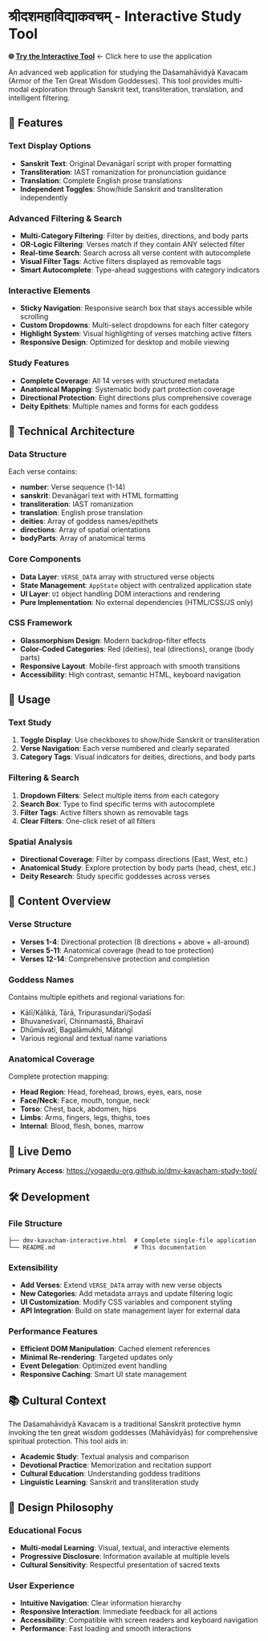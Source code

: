 # श्रीदशमहाविद्याकवचम् - Interactive Study Tool

**🌐 [Try the Interactive Tool](https://yogaedu-org.github.io/dmv-kavacham-study-tool/)** ← Click here to use the application

An advanced web application for studying the Daśamahāvidyā Kavacam (Armor of the Ten Great Wisdom Goddesses). This tool provides multi-modal exploration through Sanskrit text, transliteration, translation, and intelligent filtering.

## 🌟 Features

### Text Display Options
- **Sanskrit Text**: Original Devanāgarī script with proper formatting
- **Transliteration**: IAST romanization for pronunciation guidance
- **Translation**: Complete English prose translations
- **Independent Toggles**: Show/hide Sanskrit and transliteration independently

### Advanced Filtering & Search
- **Multi-Category Filtering**: Filter by deities, directions, and body parts
- **OR-Logic Filtering**: Verses match if they contain ANY selected filter
- **Real-time Search**: Search across all verse content with autocomplete
- **Visual Filter Tags**: Active filters displayed as removable tags
- **Smart Autocomplete**: Type-ahead suggestions with category indicators

### Interactive Elements
- **Sticky Navigation**: Responsive search box that stays accessible while scrolling
- **Custom Dropdowns**: Multi-select dropdowns for each filter category
- **Highlight System**: Visual highlighting of verses matching active filters
- **Responsive Design**: Optimized for desktop and mobile viewing

### Study Features
- **Complete Coverage**: All 14 verses with structured metadata
- **Anatomical Mapping**: Systematic body part protection coverage
- **Directional Protection**: Eight directions plus comprehensive coverage
- **Deity Epithets**: Multiple names and forms for each goddess

## 🎯 Technical Architecture

### Data Structure
Each verse contains:
- **number**: Verse sequence (1-14)
- **sanskrit**: Devanāgarī text with HTML formatting
- **transliteration**: IAST romanization
- **translation**: English prose translation
- **deities**: Array of goddess names/epithets
- **directions**: Array of spatial orientations
- **bodyParts**: Array of anatomical terms

### Core Components
- **Data Layer**: `VERSE_DATA` array with structured verse objects
- **State Management**: `AppState` object with centralized application state
- **UI Layer**: `UI` object handling DOM interactions and rendering
- **Pure Implementation**: No external dependencies (HTML/CSS/JS only)

### CSS Framework
- **Glassmorphism Design**: Modern backdrop-filter effects
- **Color-Coded Categories**: Red (deities), teal (directions), orange (body parts)
- **Responsive Layout**: Mobile-first approach with smooth transitions
- **Accessibility**: High contrast, semantic HTML, keyboard navigation

## 🚀 Usage

### Text Study
1. **Toggle Display**: Use checkboxes to show/hide Sanskrit or transliteration
2. **Verse Navigation**: Each verse numbered and clearly separated
3. **Category Tags**: Visual indicators for deities, directions, and body parts

### Filtering & Search
1. **Dropdown Filters**: Select multiple items from each category
2. **Search Box**: Type to find specific terms with autocomplete
3. **Filter Tags**: Active filters shown as removable tags
4. **Clear Filters**: One-click reset of all filters

### Spatial Analysis
- **Directional Coverage**: Filter by compass directions (East, West, etc.)
- **Anatomical Study**: Explore protection by body parts (head, chest, etc.)
- **Deity Research**: Study specific goddesses across verses

## 📖 Content Overview

### Verse Structure
- **Verses 1-4**: Directional protection (8 directions + above + all-around)
- **Verses 5-11**: Anatomical coverage (head to toe protection)
- **Verses 12-14**: Comprehensive protection and completion

### Goddess Names
Contains multiple epithets and regional variations for:
- Kālī/Kālikā, Tārā, Tripurasundarī/Ṣoḍaśī
- Bhuvaneśvarī, Chinnamastā, Bhairavī
- Dhūmāvatī, Bagalāmukhī, Mātaṅgī
- Various regional and textual name variations

### Anatomical Coverage
Complete protection mapping:
- **Head Region**: Head, forehead, brows, eyes, ears, nose
- **Face/Neck**: Face, mouth, tongue, neck
- **Torso**: Chest, back, abdomen, hips
- **Limbs**: Arms, fingers, legs, thighs, toes
- **Internal**: Blood, flesh, bones, marrow

## 🔗 Live Demo

**Primary Access**: https://yogaedu-org.github.io/dmv-kavacham-study-tool/

## 🛠️ Development

### File Structure
```
├── dmv-kavacham-interactive.html  # Complete single-file application
└── README.md                      # This documentation
```

### Extensibility
- **Add Verses**: Extend `VERSE_DATA` array with new verse objects
- **New Categories**: Add metadata arrays and update filtering logic
- **UI Customization**: Modify CSS variables and component styling
- **API Integration**: Build on state management layer for external data

### Performance Features
- **Efficient DOM Manipulation**: Cached element references
- **Minimal Re-rendering**: Targeted updates only
- **Event Delegation**: Optimized event handling
- **Responsive Caching**: Smart UI state management

## 📚 Cultural Context

The Daśamahāvidyā Kavacam is a traditional Sanskrit protective hymn invoking the ten great wisdom goddesses (Mahāvidyās) for comprehensive spiritual protection. This tool aids in:

- **Academic Study**: Textual analysis and comparison
- **Devotional Practice**: Memorization and recitation support
- **Cultural Education**: Understanding goddess traditions
- **Linguistic Learning**: Sanskrit and transliteration study

## 🎨 Design Philosophy

### Educational Focus
- **Multi-modal Learning**: Visual, textual, and interactive elements
- **Progressive Disclosure**: Information available at multiple levels
- **Cultural Sensitivity**: Respectful presentation of sacred texts

### User Experience
- **Intuitive Navigation**: Clear information hierarchy
- **Responsive Interaction**: Immediate feedback for all actions
- **Accessibility**: Compatible with screen readers and keyboard navigation
- **Performance**: Fast loading and smooth interactions
